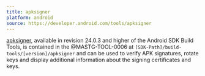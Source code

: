 ```yaml
---
title: apksigner
platform: android
source: https://developer.android.com/tools/apksigner
---
```


[apksigner](https://developer.android.com/tools/apksigner), available in revision 24.0.3 and higher of the Android SDK Build Tools, is contained in the @MASTG-TOOL-0006 at `[SDK-Path]/build-tools/[version]/apksigner` and can be used to verify APK signatures, rotate keys and display additional information about the signing certificates and keys.
